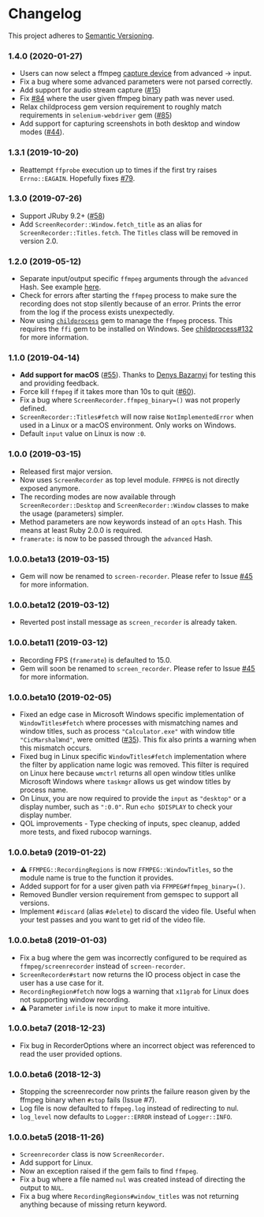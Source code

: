 # Changelog

This project adheres to [Semantic Versioning](https://semver.org/).

### 1.4.0 (2020-01-27)
* Users can now select a ffmpeg [capture device](https://ffmpeg.org/ffmpeg-devices.html) from advanced -> input.
* Fix a bug where some advanced parameters were not parsed correctly.
* Add support for audio stream capture ([#15](https://github.com/kapoorlakshya/screen-recorder/issues/15))
* Fix [#84](https://github.com/kapoorlakshya/screen-recorder/issues/84) where the user given ffmpeg binary path was never used.
* Relax childprocess gem version requirement to roughly match requirements in `selenium-webdriver` gem ([#85](https://github.com/kapoorlakshya/screen-recorder/issues/85))
* Add support for capturing screenshots in both desktop and window modes ([#44](https://github.com/kapoorlakshya/screen-recorder/issues/44)).

### 1.3.1 (2019-10-20)
* Reattempt `ffprobe` execution up to times if the first try raises `Errno::EAGAIN`.
Hopefully fixes [#79](https://github.com/kapoorlakshya/screen-recorder/issues/79).

### 1.3.0 (2019-07-26)
* Support JRuby 9.2+ ([#58](https://github.com/kapoorlakshya/screen-recorder/issues/58))
* Add `ScreenRecorder::Window.fetch_title` as an alias for `ScreenRecorder::Titles.fetch`.
The `Titles` class will be removed in version 2.0.

### 1.2.0 (2019-05-12)
* Separate input/output specific `ffmpeg` arguments through the `advanced` 
Hash. See example [here](https://github.com/kapoorlakshya/screen-recorder#advanced-options).
* Check for errors after starting the `ffmpeg` process to make sure the 
recording does not stop silently because of an error. Prints the error 
from the log if the process exists unexpectedly.
* Now using [`childprocess`](https://github.com/enkessler/childprocess) gem
to manage the `ffmpeg` process. This requires the  `ffi` gem to be 
installed on Windows. See [childprocess#132](https://github.com/enkessler/childprocess/issues/150)
for more information.

### 1.1.0 (2019-04-14)
* <b>Add support for macOS</b> ([#55](https://github.com/kapoorlakshya/screen-recorder/issues/55)). 
Thanks to [Denys Bazarnyi](https://github.com/bazarnyi) for testing this and providing feedback.
* Force kill `ffmpeg` if it takes more than 10s to quit ([#60](https://github.com/kapoorlakshya/screen-recorder/issues/60)).
* Fix a bug where `ScreenRecorder.ffmpeg_binary=()` was not properly defined.
* `ScreenRecorder::Titles#fetch` will now raise `NotImplementedError` when used in a 
Linux or a macOS environment. Only works on Windows.
* Default `input` value on Linux is now `:0`.

### 1.0.0 (2019-03-15)
* Released first major version.
* Now uses `ScreenRecorder` as top level module. `FFMPEG` is not directly 
exposed anymore.
* The recording modes are now available through `ScreenRecorder::Desktop` 
and `ScreenRecorder::Window` classes to make the usage (parameters) simpler.
* Method parameters are now keywords instead of an `opts` Hash. This means
at least Ruby 2.0.0 is required.
* `framerate:` is now to be passed through the `advanced` Hash. 

### 1.0.0.beta13 (2019-03-15)
* Gem will now be renamed to `screen-recorder`. Please refer to Issue 
[#45](https://github.com/kapoorlakshya/screen-recorder/issues/45)
for more information.

### 1.0.0.beta12 (2019-03-12)
* Reverted post install message as `screen_recorder` is already taken.

### 1.0.0.beta11 (2019-03-12)
* Recording FPS (`framerate`) is defaulted to 15.0.
* Gem will soon be renamed to `screen_recorder`. Please refer to Issue 
[#45](https://github.com/kapoorlakshya/screen-recorder/issues/45)
for more information.

### 1.0.0.beta10 (2019-02-05)
* Fixed an edge case in Microsoft Windows specific implementation of
`WindowTitles#fetch` where processes with mismatching names and window
titles, such as process `"Calculator.exe"` with window title `"CicMarshalWnd"`,
were omitted ([#35](https://github.com/kapoorlakshya/screen-recorder/issues/35)).
This fix also prints a warning when this mismatch occurs.
* Fixed bug in Linux specific `WindowTitles#fetch` implementation where
the filter by application name logic was removed. This filter is required
on Linux here because `wmctrl` returns all open window titles unlike
Microsoft Windows where `taskmgr` allows us get window titles by process
name.
* On Linux, you are now required to provide the `input` as `"desktop"`
or a display number, such as `":0.0"`. Run `echo $DISPLAY` to check your display number.
* QOL improvements - Type checking of inputs, spec cleanup, added more
tests, and fixed rubocop warnings.

### 1.0.0.beta9 (2019-01-22)

* :warning: `FFMPEG::RecordingRegions` is now `FFMPEG::WindowTitles`, so the module name is true to the function it provides.
* Added support for for a user given path via `FFMPEG#ffmpeg_binary=()`.
* Removed Bundler version requirement from gemspec to support all versions.
* Implement `#discard` (alias `#delete`) to discard the video file. Useful when your test passes and you want to get rid of the video file.

### 1.0.0.beta8 (2019-01-03)

* Fix a bug where the gem was incorrectly configured to be required as `ffmpeg/screenrecorder` instead of `screen-recorder`.
* `ScreenRecorder#start` now returns the IO process object in case the user has a use case for it.
* `RecordingRegion#fetch` now logs a warning that `x11grab` for Linux does not supporting window recording.
* :warning: Parameter `infile` is now `input` to make it more intuitive.

### 1.0.0.beta7 (2018-12-23)

* Fix bug in RecorderOptions where an incorrect object was referenced to read the user provided options.

### 1.0.0.beta6 (2018-12-3)

* Stopping the screenrecorder now prints the failure reason given by the ffmpeg binary when `#stop` fails (Issue #7).
* Log file is now defaulted to `ffmpeg.log` instead of redirecting to nul.
* `log_level` now defaults to `Logger::ERROR` instead of `Logger::INFO`.

### 1.0.0.beta5 (2018-11-26)

* `Screenrecorder` class is now `ScreenRecorder`.
* Add support for Linux.
* Now an exception raised if the gem fails to find `ffmpeg`.
* Fix a bug where a file named `nul` was created instead of directing the output to `NUL`.
* Fix a bug where `RecordingRegions#window_titles` was not returning anything because of missing return keyword.